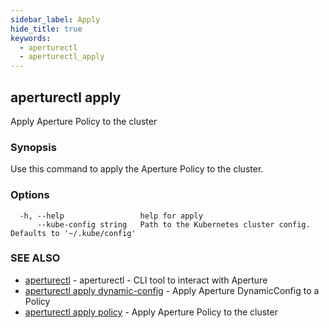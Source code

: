 ```yaml
---
sidebar_label: Apply
hide_title: true
keywords:
  - aperturectl
  - aperturectl_apply
---
```


## aperturectl apply

Apply Aperture Policy to the cluster

### Synopsis

Use this command to apply the Aperture Policy to the cluster.

### Options

```
  -h, --help                 help for apply
      --kube-config string   Path to the Kubernetes cluster config. Defaults to '~/.kube/config'
```

### SEE ALSO

- [aperturectl](/reference/aperturectl/aperturectl.md) - aperturectl - CLI tool to interact with Aperture
- [aperturectl apply dynamic-config](/reference/aperturectl/apply/dynamic-config/dynamic-config.md) - Apply Aperture DynamicConfig to a Policy
- [aperturectl apply policy](/reference/aperturectl/apply/policy/policy.md) - Apply Aperture Policy to the cluster
